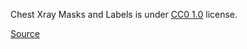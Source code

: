 Chest Xray Masks and Labels is under [CC0 1.0](https://creativecommons.org/publicdomain/zero/1.0/) license.

[Source](https://www.kaggle.com/datasets/nikhilpandey360/chest-xray-masks-and-labels)